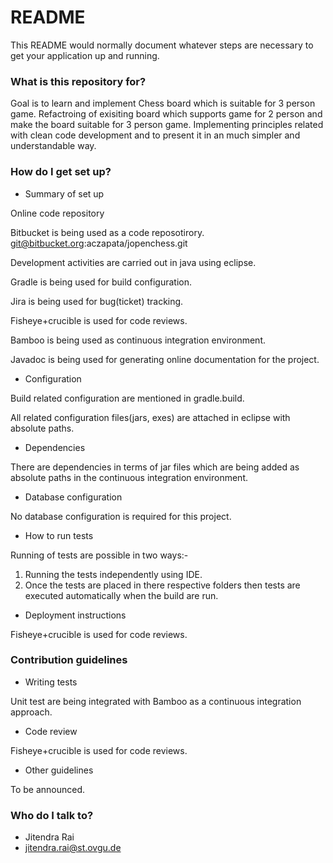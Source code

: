# README #

This README would normally document whatever steps are necessary to get your application up and running.

### What is this repository for? ###

Goal is to learn and implement Chess board which is suitable for 3 person game. Refactroing of exisiting board which supports game for 2 person and make the board suitable for
3 person game. Implementing principles related with clean code development and to present it in an much simpler and understandable way. 

### How do I get set up? ###

* Summary of set up

Online code repository

Bitbucket is being used as a code reposotirory. 
git@bitbucket.org:aczapata/jopenchess.git

Development activities are carried out in java using eclipse.

Gradle is being used for build configuration.

Jira is being used for bug(ticket) tracking.

Fisheye+crucible is used for code reviews.

Bamboo is being used as continuous integration environment.

Javadoc is being used for generating online documentation for the project.

* Configuration

Build related configuration are mentioned in gradle.build.

All related configuration files(jars, exes) are attached in eclipse with absolute paths.

* Dependencies

There are dependencies in terms of jar files which are being added as absolute paths in the continuous integration environment. 

* Database configuration

No database configuration is required for this project.

* How to run tests

Running of tests are possible in two ways:-

1. Running the tests independently using IDE.
2. Once the tests are placed in there respective folders then tests are executed automatically when the build are run.

* Deployment instructions

Fisheye+crucible is used for code reviews.

### Contribution guidelines ###

* Writing tests

Unit test are being integrated with Bamboo as a continuous integration approach.

* Code review

Fisheye+crucible is used for code reviews.

* Other guidelines


To be announced.

### Who do I talk to? ###

* Jitendra Rai
* jitendra.rai@st.ovgu.de